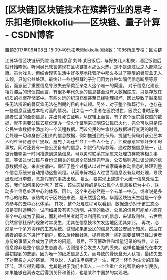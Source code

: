 
# [区块链]区块链技术在殡葬行业的思考 - 乐扣老师lekkoliu——区块链、量子计算 - CSDN博客

置顶2017年06月08日 18:09:40[乐扣老师lekkoliu](https://me.csdn.net/lsttoy)阅读数：1086所属专栏：[区块链](https://blog.csdn.net/column/details/20660.html)



江苏华信区块链研究院   首席信息官 刘峰
某日饭后，与好友几人相聚，酒足饭饱后就开始瞎侃。听闻吴兄戏言道现在区块链技术那么火热，是不是连过世之人都能受惠。虽为戏言，但结合现实生活中好多墓地托管所中那么多过了期限的骨灰盒无人认领，只能公益处理。最终让一些想祭拜的子孙们因为各种如隔代信息断层等原因，而忘记了重要信息导致失去祭奠至亲之人这个唯一的渠道。
对于信息化建设相对滞后的殡仪馆而言，有很多年代久远的信息甚至没有入数据库库，只是存放在纸质的档案存储室中。有些久远的纪录档案甚至已经物理损坏，因此导致了越来越多无法辨识的骨灰盒无法在到期的目的中认领。另外，对于整个殡葬行业，也存在一些信息互通成本相对高的情况。
比如当一个患者在医院过世，医院会准时纪录患者过世的全部信息，并出具死亡证明。从逻辑上而言，有了这个医院最权威的数据，就不需要公民去殡仪馆办一份火化证明来证明该公民已火化，完全可以只是该公民生命数据中添加的一个流程数据。而该公民的生命状态数据进行变更的时候，会处理一切和身份证相关的信息数据，例如推送到社保局，提醒社保局对该公民本人的社保待遇停止提取，避免了现在社会上一些人不在了，但被恶意冒领好多年的事故。同时还要有一些公民自有的信息，如银行的存款等，通过数据信息统一，让银行能够第一时间推送到这条信息，可以实时联系其家属来处理贷存款等相关事宜。等该过世公民与身份证相关的信息全部处理完毕后，公安局则通过该公民的信息数据推送，来直接销户。保证了整个过程从以过世者家属来推动信息的处理到整个信息系统来自动推动这些流程。从而来解决因人过世而信息没有及时处理，导致出现张冠李戴，恶意假冒的事故出现。
那么，要实现上述这个大统一信息处理生态，我们如何来设计呢？
首先，该生态依赖的是以公民个人信息系统为中心，联动多个信息处理中心的体系。因此，这个生态必然是一个去单一中心，或者说是多中心的结构。该结构对于区块链来说，是天然适合的。毕竟区块链天生就是一个多方参与的去中心化体系。
其次，整个处理过程可以看到，数据流动对于该生态必须是实时透明的。试问如果没有实时透明，共享的数据，公民的信息可能单方面在某个中心成为了孤岛，而利益相关者就可以利用孤立的信息，来谋取利益。去世后仍然冒领社保的现象时常发生，尤其在信息技术欠发达地区尤其如此。
再次，必然是一个多方协作的生态系统。试想如果该公民的信息先被公安局所知悉，然后在患者的要求下进行了销户，那么后续断社保，提存款等一些列需要证明已经过世者身份的事情又会成为了很大的问题。
最后，不可篡改性和增量记录的特性，让该信息除非是整个信息生态崩溃，否则是不会发生人为的丢失。这样也能避免在本文最初提到的悲剧，因为唯一的纸质信息丢失，而导致的骨灰盒无人认领，最终失去了对至亲之人的祭奠。
可以说，人的生老病死这一生，死这一环作为生命的压轴环节，理应得到尊重。尤其是对于我们中国人，一个注重仁义礼智信的中华民族，如果能够在离去之后得到关怀和善待，也是某种中国梦的实现吧。

